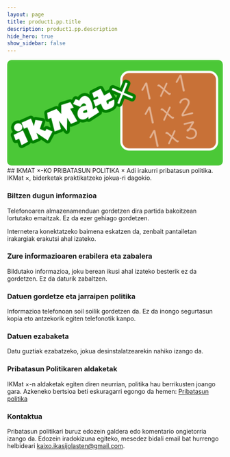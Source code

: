 ```yaml
---
layout: page
title: product1.pp.title
description: product1.pp.description
hide_hero: true
show_sidebar: false
---
```

<div class="columns is-centered">
    <div class="column is-4-desktop is-6-tablet  is-8-mobile">
        <img src="/img/google_play_imagen_1024_mult.png" style="border-radius: 10px"/>
    </div>
</div>
## IKMAT ×-KO PRIBATASUN POLITIKA ×
Adi irakurri pribatasun politika. IKMat ×, biderketak praktikatzeko jokua-ri dagokio.

### Biltzen dugun informazioa
Telefonoaren almazenamenduan gordetzen dira partida bakoitzean lortutako emaitzak. Ez da ezer gehiago gordetzen.

Internetera konektatzeko baimena eskatzen da, zenbait pantailetan irakargiak erakutsi ahal izateko.

### Zure informazioaren erabilera eta zabalera
Bildutako informazioa, joku berean ikusi ahal izateko besterik ez da gordetzen. Ez da daturik zabaltzen.

### Datuen gordetze eta jarraipen politika
Informazioa telefonoan soil soilik gordetzen da. Ez da inongo segurtasun kopia eto antzekorik egiten telefonotik kanpo.

### Datuen ezabaketa
Datu guztiak ezabatzeko, jokua desinstalatzearekin nahiko izango da.

### Pribatasun Politikaren aldaketak
IKMat ×-n aldaketak egiten diren neurrian, politika hau berrikusten joango gara. Azkeneko bertsioa beti eskuragarri egongo da hemen: [Pribatasun politika](/p1-pp)

### Kontaktua <i class="fas fa-envelope"></i>
Pribatasun politikari buruz edozein galdera edo komentario ongietorria izango da. Edozein iradokizuna egiteko, mesedez bidali email bat hurrengo helbideari kaixo.ikasijolasten@gmail.com.